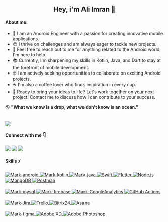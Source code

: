 

<h2 align="center" >Hey, i'm Ali Imran 👋</h2>

#### About me:
- 📱 I am an Android Engineer with a passion for creating innovative mobile applications.
- 😊 I thrive on challenges and am always eager to tackle new projects.
- 📑 Feel free to reach out to me for anything related to the Android world; I'm here to help.
- 📚 Currently, I'm sharpening my skills in Kotlin, Java, and Dart to stay at the forefront of mobile development.
- 🤓 I am actively seeking opportunities to collaborate on exciting Android projects.
- ☕ I'm also a coffee lover who finds inspiration in every cup.
- 🚀 Ready to bring your ideas to life? Let's work together on your next project! Contact me to discuss how I can contribute to your success.

🌎 **"What we know is a drop, what we don't know is an ocean."**


<a href="https://github.com/cwaliimran">
<br>
<img src="https://github-readme-stats.vercel.app/api?username=cwaliimran&show_icons=true&theme=radical&include_all_commits=true&count_private=true"/>
<!-- <br>
<img src="https://github-readme-stats.vercel.app/api/top-langs/?username=cwaliimran&layout=compact&langs_count=22&theme=radical"/> -->
</a>

#### Connect with me 👇

<div>
<a href="https://www.linkedin.com/in/cwaliimran/" target="_blank"><img src="https://img.shields.io/badge/LinkedIn-0077B5?style=for-the-badge&logo=linkedin&logoColor=white" target="_blank"></a>
<a href = "https://www.instagram.com/cwaliimran/"><img src="https://img.shields.io/badge/Instagram-E4405F?style=for-the-badge&logo=instagram&logoColor=white" target="_blank"></a>
<a href = "mailto:cwaliimran@gmail.com"><img src="https://img.shields.io/badge/Gmail-D14836?style=for-the-badge&logo=gmail&logoColor=white" target="_blank"></a>
</div>

#### Skills ⚡
<div style="display: inline_block">
<a href="#">
<img align="center" alt="Mark-android"  src="https://img.shields.io/badge/Android-3DDC84?style=for-the-badge&logo=android&logoColor=white">
<img align="center" alt="Mark-kotlin" src="https://img.shields.io/badge/Kotlin-0095D5?&style=for-the-badge&logo=kotlin&logoColor=white">
<img align="center" alt="Mark-java" src="https://img.shields.io/badge/Java-ED8B00?style=for-the-badge&logo=openjdk&logoColor=white">
<img align="center" alt="Swift" src="https://img.shields.io/badge/Swift-FA7343?style=for-the-badge&logo=swift&logoColor=white">
<img align="center" alt="Flutter" src="https://img.shields.io/badge/Flutter-02569B?style=for-the-badge&logo=flutter&logoColor=white">
<img align="center" alt="Node.js" src="https://img.shields.io/badge/Node.js-339933?style=for-the-badge&logo=node.js&logoColor=white">
<img align="center" alt="MongoDB" src="https://img.shields.io/badge/MongoDB-47A248?style=for-the-badge&logo=mongodb&logoColor=white">
<img align="center" alt="Postman" src="https://img.shields.io/badge/Postman-FF6C37?style=for-the-badge&logo=postman&logoColor=white">

</a>
</div>
<br>
<div style="display: inline_block">
<a href="#">
<img align="center" alt="Mark-mysql" src="https://img.shields.io/badge/MySQL-005C84?style=for-the-badge&logo=mysql&logoColor=white">
<img align="center" alt="Mark-firebase" src="https://img.shields.io/badge/firebase-ffca28?style=for-the-badge&logo=firebase&logoColor=black">
<img align="center" alt="Mark-GoogleAnalytics" src="https://img.shields.io/badge/Google%20Analytics-E37400?style=for-the-badge&logo=google%20analytics&logoColor=white">
<img align="center" alt="GitHub Actions" src="https://img.shields.io/badge/GitHub%20Actions-2088FF?style=for-the-badge&logo=github-actions&logoColor=white">

</a>
</div>

<br>

<div style="display: inline_block">
<a href="#">
<img align="center" alt="Mark-Jira" src="https://img.shields.io/badge/Jira-0052CC?style=for-the-badge&logo=Jira&logoColor=white">
<img align="center" alt="Trello" src="https://img.shields.io/badge/Trello-0079BF?style=for-the-badge&logo=trello&logoColor=white">
<img align="center" alt="Bitrix24" src="https://img.shields.io/badge/Bitrix24-00AEEF?style=for-the-badge&logo=bitrix24&logoColor=white">
<img align="center" alt="Asana" src="https://img.shields.io/badge/Asana-FF6D26?style=for-the-badge&logo=asana&logoColor=white">
</a>
</div>
<br>


<div style="display: inline_block">
<a href="#">
<img align="center" alt="Mark-figma" src="https://img.shields.io/badge/Figma-F24E1E?style=for-the-badge&logo=figma&logoColor=white">
<img align="center" alt="Adobe XD" src="https://img.shields.io/badge/Adobe%20XD-FF26BE?style=for-the-badge&logo=adobe-xd&logoColor=white">
<img align="center" alt="Adobe Photoshop" src="https://img.shields.io/badge/Adobe%20Photoshop-31A8FF?style=for-the-badge&logo=adobe-photoshop&logoColor=white">

</a>
</div>
 
